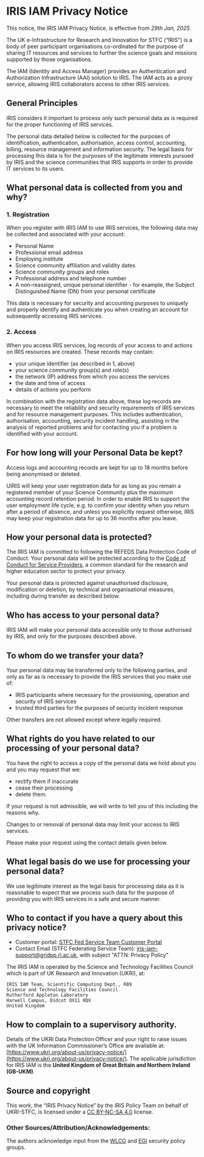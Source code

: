 # IRIS IAM Privacy Notice

This notice, the IRIS IAM Privacy Notice, is effective from *29th Jan, 2025*.

The UK e-Infrastructure for Research and Innovation for STFC (“IRIS”) is a body of peer participant organisations co-ordinated for the purpose of sharing IT resources and services to further the science goals and missions supported by those organisations.

The IAM (Identity and Access Manager) provides an Authentication and Authorization Infrastructure (AAI) solution to IRIS. The IAM acts as a proxy service, allowing IRIS collaborators access to other IRIS services.

## General Principles

IRIS considers it important to process only such personal data as is required for the proper functioning of IRIS services.

The personal data detailed below is collected for the purposes of identification, authentication, authorisation, access control, accounting, billing, resource management and information security. The legal basis for processing this data is for the purposes of the legitimate interests pursued by IRIS and the science communities that IRIS supports in order to provide IT services to its users.

## What personal data is collected from you and why?

### 1. Registration
When you register with IRIS IAM to use IRIS services, the following data may be collected and associated with your account:

- Personal Name
- Professional email address
- Employing institute
- Science community affiliation and validity dates
- Science community groups and roles
- Professional address and telephone number
- A non-reassigned, unique personal identifier - for example, the Subject Distinguished Name (DN) from your personal certificate

This data is necessary for security and accounting purposes to uniquely and properly identify and authenticate you when creating an account for subsequently accessing IRIS services.

### 2. Access

When you access IRIS services, log records of your access to and actions on IRIS resources are created. These records may contain:

- your unique identifier (as described in 1, above)
- your science community group(s) and role(s)
- the network (IP) address from which you access the services
- the date and time of access
- details of actions you perform

In combination with the registration data above, these log records are necessary to meet the reliability and security requirements of IRIS services and for resource management purposes. This includes authentication, authorisation, accounting, security incident handling, assisting in the analysis of reported problems and for contacting you if a problem is identified with your account.

## For how long will your Personal Data be kept?
Access logs and accounting records are kept for up to 18 months before being anonymised or deleted.

UIRIS will keep your user registration data for as long as you remain a registered member of your Science Community plus the maximum accounting record retention period. In order to enable IRIS to support the user employment life cycle, e.g. to confirm your identity when you return after a period of absence, and unless you explicitly request otherwise, IRIS may keep your registration data for up to 36 months after you leave.

## How your personal data is protected?

The IRIS IAM is committed to following the REFEDS Data Protection Code of Conduct. Your personal data will be protected according to the [Code of Conduct for Service Providers](https://geant3plus.archive.geant.net/Pages/uri/V1.html), a common standard for the research and higher education sector to protect your privacy.

Your personal data is protected against unauthorised disclosure, modification or deletion, by technical and organisational measures, including during transfer as described below.

## Who has access to your personal data?

IRIS IAM will make your personal data accessible only to those authorised by IRIS, and only for the purposes described above.

## To whom do we transfer your data?

Your personal data may be transferred only to the following parties, and only as far as is necessary to provide the IRIS services that you make use of:

- IRIS participants where necessary for the provisioning, operation and security of IRIS services
- trusted third parties for the purposes of security incident response

Other transfers are not allowed except where legally required.

## What rights do you have related to our processing of your personal data?

You have the right to access a copy of the personal data we hold about you and you may request that we:

- rectify them if inaccurate
- cease their processing
- delete them.

If your request is not admissible, we will write to tell you of this including the reasons why.

Changes to or removal of personal data may limit your access to IRIS services.

Please make your request using the contact details given below.

## What legal basis do we use for processing your personal data?

We use legitimate interest as the legal basis for processing data as it is reasonable to expect that we process such data for the purpose of providing you with IRIS services in a safe and secure manner.

## Who to contact if you have a query about this privacy notice?

- Customer portal: [STFC Fed Service Team Customer Portal](https://stfc.atlassian.net/servicedesk/customer/portal/31) 
- Contact Email (STFC Federating Service Team): [iris-iam-support@gridpp.rl.ac.uk](mailto:iris-iam-support@gridpp.rl.ac.uk), with subject "ATTN: Privacy Policy"

The IRIS IAM is operated by the Science and Technology Facilities Council which is part of UK Research and Innovation (UKRI), at:
```
IRIS IAM Team, Scientific Computing Dept., R89
Science and Technology Facilities Council
Rutherford Appleton Laboratory
Harwell Campus, Didcot OX11 0QX
United Kingdom
```

## How to complain to a supervisory authority.
Details of the UKRI Data Protection Officer and your right to raise issues with the UK Information Commissioner’s Office are available at: [https://www.ukri.org/about-us/privacy-notice/](https://www.ukri.org/about-us/privacy-notice/).
The applicable jurisdiction for IRIS IAM is the **United Kingdom of Great Britain and Northern Ireland (GB-UKM)**.

## Source and copyright
This work, the “IRIS Privacy Notice” by the IRIS Policy Team on behalf of UKRI-STFC, is licensed under a [CC BY-NC-SA 4.0](https://creativecommons.org/licenses/by-nc-sa/4.0/) license.
### Other Sources/Attribution/Acknowledgements:
The authors acknowledge input from the [WLCG](https://wlcg.web.cern.ch/) and [EGI](https://www.egi.eu/) security policy groups.
